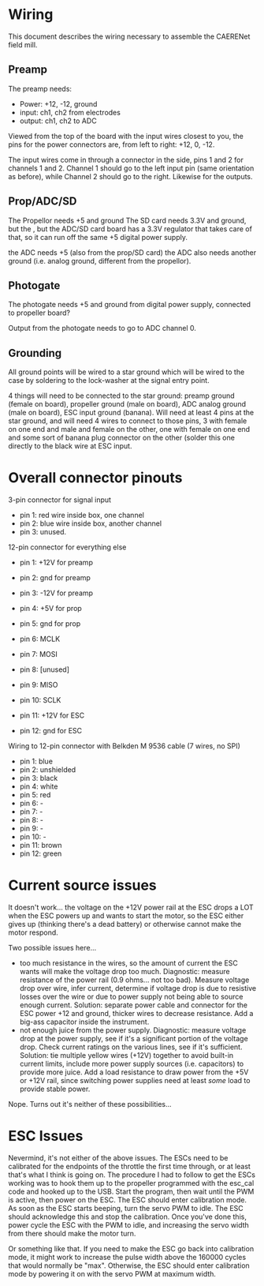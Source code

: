 Wiring
======

This document describes the wiring necessary to assemble the CAERENet field mill.

Preamp
------

The preamp needs:
- Power: +12, -12, ground
- input: ch1, ch2 from electrodes
- output: ch1, ch2 to ADC

Viewed from the top of the board with the input wires closest to you, the pins for the power connectors are, from left to right: +12, 0, -12.

The input wires come in through a connector in the side, pins 1 and 2 for channels 1 and 2.  Channel 1 should go to the left input pin (same orientation as before), while Channel 2 should go to the right.  Likewise for the outputs.

Prop/ADC/SD
-----------

The Propellor needs +5 and ground
The SD card needs 3.3V and ground, but the , but the ADC/SD card board has a 3.3V regulator that takes care of that, so it can run off the same +5 digital power supply.

the ADC needs +5 (also from the prop/SD card)
the ADC also needs another ground (i.e. analog ground, different from the propellor).

Photogate
---------

The photogate needs +5 and ground from digital power supply, connected to propeller board?

Output from the photogate needs to go to ADC channel 0.

Grounding
---------

All ground points will be wired to a star ground which will be wired to the case by soldering to the lock-washer at the signal entry point.

4 things will need to be connected to the star ground: preamp ground (female on board), propeller ground (male on board), ADC analog ground (male on board), ESC input ground (banana).  Will need at least 4 pins at the star ground, and will need 4 wires to connect to those pins, 3 with female on one end and male and female on the other, one with female on one end and some sort of banana plug connector on the other (solder this one directly to the black wire at ESC input.


Overall connector pinouts
=================
3-pin connector for signal input
- pin 1: red wire inside box, one channel
- pin 2: blue wire inside box, another channel
- pin 3: unused.

12-pin connector for everything else
- pin 1: +12V for preamp
- pin 2: gnd for preamp
- pin 3: -12V for preamp

- pin 4: +5V for prop
- pin 5: gnd for prop

- pin 6: MCLK
- pin 7: MOSI
- pin 8: [unused]
- pin 9: MISO
- pin 10: SCLK

- pin 11: +12V for ESC
- pin 12: gnd for ESC

Wiring to 12-pin connector with Belkden M 9536 cable (7 wires, no SPI)
- pin 1: blue
- pin 2: unshielded
- pin 3: black
- pin 4: white
- pin 5: red
- pin 6: -
- pin 7: -
- pin 8: -
- pin 9: -
- pin 10: -
- pin 11: brown
- pin 12: green

Current source issues
=====================
It doesn't work...  the voltage on the +12V power rail at the ESC drops a LOT when the ESC powers up and wants to start the motor, so the ESC either gives up (thinking there's a dead battery) or otherwise cannot make the motor respond.

Two possible issues here...
- too much resistance in the wires, so the amount of current the ESC wants will make the voltage drop too much.  Diagnostic: measure resistance of the power rail (0.9 ohms... not too bad).  Measure voltage drop over wire, infer current, determine if voltage drop is due to resistive losses over the wire or due to power supply not being able to source enough current.  Solution: separate power cable and connector for the ESC power +12 and ground, thicker wires to decrease resistance.  Add a big-ass capacitor inside the instrument.
- not enough juice from the power supply.  Diagnostic: measure voltage drop at the power supply, see if it's a significant portion of the voltage drop.  Check current ratings on the various lines, see if it's sufficient.  Solution: tie multiple yellow wires (+12V) together to avoid built-in current limits, include more power supply sources (i.e. capacitors) to provide more juice.  Add a load resistance to draw power from the +5V or +12V rail, since switching power supplies need at least _some_ load to provide stable power.  

Nope.  Turns out it's neither of these possibilities...

ESC Issues
==========

Nevermind, it's not either of the above issues.  The ESCs need to be calibrated for the endpoints of the throttle the first time through, or at least that's what I think is going on.  The procedure I had to follow to get the ESCs working was to hook them up to the propeller programmed with the esc_cal code and hooked up to the USB.  Start the program, then wait until the PWM is active, then power on the ESC.  The ESC should enter calibration mode.  As soon as the ESC starts beeping, turn the servo PWM to idle.  The ESC should acknowledge this and stop the calibration.  Once you've done this, power cycle the ESC with the PWM to idle, and increasing the servo width from there should make the motor turn.

Or something like that.  If you need to make the ESC go back into calibration mode, it might work to increase the pulse width above the 160000 cycles that would normally be "max".  Otherwise, the ESC should enter calibration mode by powering it on with the servo PWM at maximum width.
